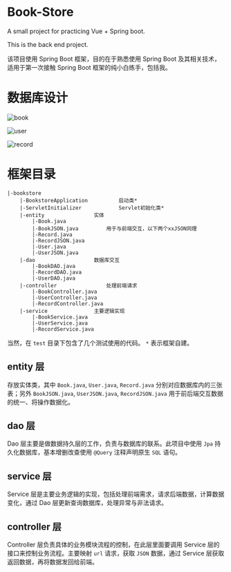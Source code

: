 # Book-Store
A small project for practicing Vue + Spring boot.

This is the back end project.

该项目使用 Spring Boot 框架，目的在于熟悉使用 Spring Boot 及其相关技术，适用于第一次接触 Spring Boot 框架的纯小白练手，包括我。

# 数据库设计

![book](https://github.com/miawua/BookStore-back/blob/main/1.assets/image-20210113141744197.png)



![user](https://github.com/miawua/BookStore-back/blob/main/1.assets/image-20210113142336686.png)



![record](https://github.com/miawua/BookStore-back/blob/main/1.assets/image-20210113142422811.png)

# 框架目录

```
|-bookstore
	|-BookstoreApplication			启动类*
	|-ServletInitializer			Servlet初始化类*
	|-entity				实体
		|-Book.java
		|-BookJSON.java			用于与前端交互，以下两个xxJSON同理
		|-Record.java
		|-RecordJSON.java
		|-User.java
		|-UserJSON.java
	|-dao					数据库交互
		|-BookDAO.java
		|-RecordDAO.java
		|-UserDAO.java
	|-controller				处理前端请求
		|-BookController.java
		|-UserController.java
		|-RecordController.java
	|-service				主要逻辑实现
		|-BookService.java
		|-UserService.java
		|-RecordService.java
```

当然，在 `test` 目录下包含了几个测试使用的代码。
`*` 表示框架自建。

## entity 层

存放实体类，其中 `Book.java`, `User.java`, `Record.java` 分别对应数据库内的三张表；另外 `BookJSON.java`, `UserJSON.java`, `RecordJSON.java` 用于前后端交互数据的统一、将操作数据化。

## dao 层

Dao 层主要是做数据持久层的工作，负责与数据库的联系。此项目中使用 `Jpa` 持久化数据库，基本增删改查使用 `@Query` 注释声明原生 `SQL` 语句。

## service 层

Service 层是主要业务逻辑的实现，包括处理前端需求，请求后端数据，计算数据变化，通过 Dao 层更新查询数据库，处理异常与非法请求。

## controller 层

Controller 层负责具体的业务模块流程的控制，在此层里面要调用 Service 层的接口来控制业务流程。主要映射 `url` 请求，获取 `JSON` 数据，通过 Service 层获取返回数据，再将数据发回给前端。

